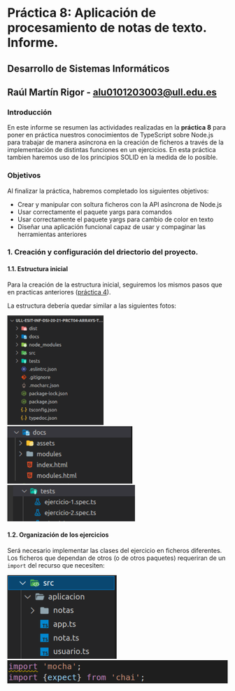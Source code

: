 # Práctica 8: Aplicación de procesamiento de notas de texto. Informe.
## Desarrollo de Sistemas Informáticos 
## Raúl Martín Rigor - alu0101203003@ull.edu.es

### Introducción

En este informe se resumen las actividades realizadas en la **práctica 8** para poner en práctica nuestros conocimientos de TypeScript sobre Node.js para trabajar de manera asíncrona en la creación de ficheros a través de la implementación de distintas funciones en un ejercicios. En esta práctica tambien haremos uso de los principios SOLID en la medida de lo posible.

### Objetivos

Al finalizar la práctica, habremos completado los siguientes objetivos:

* Crear y manipular con soltura ficheros con la API asíncrona de Node.js
* Usar correctamente el paquete yargs para comandos
* Usar correctamente el paquete yargs para cambio de color en texto
* Diseñar una aplicación funcional capaz de usar y compaginar las herramientas anteriores

### 1. Creación y configuración del driectorio del proyecto.

#### 1.1. Estructura inicial

Para la creación de la estructura inicial, seguiremos los mismos pasos que en practicas anteriores ([práctica 4](https://github.com/ULL-ESIT-INF-DSI-2021/ull-esit-inf-dsi-20-21-prct04-arrays-tuples-enums-alu0101203003/blob/gh-pages/index.md)).

La estructura debería quedar similar a las siguientes fotos:

<img src="img/Captura1a.PNG" alt="" height="250"/> <img src="img/Captura1b.PNG" alt="" /> <img src="img/Captura1c.PNG" alt="" />

#### 1.2. Organización de los ejercicios

Será necesario implementar las clases del ejercicio en ficheros diferentes. Los ficheros que dependan de otros (o de otros paquetes) requeriran de un `import` del recurso que necesiten:

<img src="img/Captura1d.PNG" alt="" width="250"/> <img src="img/Captura1e.PNG" alt="" />
